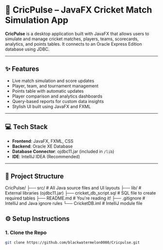 # 🏏 CricPulse – JavaFX Cricket Match Simulation App

**CricPulse** is a desktop application built with JavaFX that allows users to simulate and manage cricket matches, players, teams, scorecards, analytics, and points tables. It connects to an Oracle Express Edition database using JDBC.

---

## ✨ Features

- Live match simulation and score updates
- Player, team, and tournament management
- Points table with automatic updates
- Player comparison and analytics dashboards
- Query-based reports for custom data insights
- Stylish UI built using JavaFX and FXML

---

## 💻 Tech Stack

- **Frontend**: JavaFX, FXML, CSS
- **Backend**: Oracle XE Database
- **Database Connector**: ojdbc11.jar (included in `/lib`)
- **IDE**: IntelliJ IDEA (Recommended)

---

## 📂 Project Structure
CricPulse/
├── src/ # All Java source files and UI layouts
├── lib/ # External libraries (ojdbc11.jar)
├── cricket_db_script.sql # SQL file to create required tables
├── README.md # You're reading it!
├── .gitignore # IntelliJ and Java ignore rules
└── CricketDB.iml # IntelliJ module file

## ⚙️ Setup Instructions

### 1. Clone the Repo

```bash
git clone https://github.com/blackwatermelon0000/Cricpulse.git


